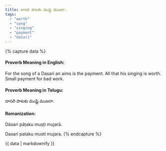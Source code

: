 ```yaml
---
title: దాసరి పాటకు ముష్టి ముజరా.
tags:
  - "worth"
  - "song"
  - "singing"
  - "payment"
  - "dasari"
---
```


{% capture data %}
#### Proverb Meaning in English:
For the song of a Dasari an aims is the payment.
All that his singing is worth.
Small payment for bad work.

#### Proverb Meaning in Telugu:
దాసరి పాటకు ముష్టి ముజరా.

#### Romanization:
Dāsari pāṭaku muṣṭi mujarā.

Dasari pataku musti mujara.
{% endcapture %}

{{ data | markdownify }}

